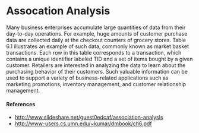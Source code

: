 Assocation Analysis
=======================

Many business enterprises accumulate large quantities of data from their day-to-day operations. For example, huge amounts of customer purchase data are collected daily at the checkout counters of grocery stores. Table 6.1 illustrates an example of such data, commonly known as market basket transactions. Each row in this table corresponds to a transaction, which contains a unique identifier labeled TID and a set of items bought by a given customer. Retailers are interested in analyzing the data to learn about the purchasing behavior of their customers. Such valuable information can be used to support a variety of business-related applications such as marketing promotions, inventory management, and customer relationship management.

#### References
- http://www.slideshare.net/guest0edcaf/association-analysis
- http://www-users.cs.umn.edu/~kumar/dmbook/ch6.pdf
